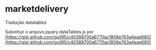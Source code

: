 # marketdelivery

Tradução datatables

Substituir o arquivo jquery.dataTables.js por [https://gist.github.com/guil95/c40388700a6770ac1808e763a4eae680](https://gist.github.com/guil95/c40388700a6770ac1808e763a4eae680)
